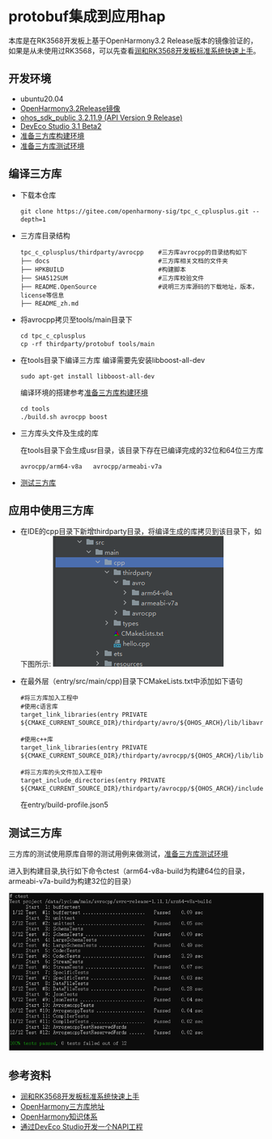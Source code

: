 # protobuf集成到应用hap

本库是在RK3568开发板上基于OpenHarmony3.2 Release版本的镜像验证的，如果是从未使用过RK3568，可以先查看[润和RK3568开发板标准系统快速上手](https://gitee.com/openharmony-sig/knowledge_demo_temp/tree/master/docs/rk3568_helloworld)。

## 开发环境

- ubuntu20.04
- [OpenHarmony3.2Release镜像](https://gitee.com/link?target=https%3A%2F%2Frepo.huaweicloud.com%2Fopenharmony%2Fos%2F3.2-Release%2Fdayu200_standard_arm32.tar.gz)
- [ohos_sdk_public 3.2.11.9 (API Version 9 Release)](https://gitee.com/link?target=https%3A%2F%2Frepo.huaweicloud.com%2Fopenharmony%2Fos%2F3.2-Release%2Fohos-sdk-windows_linux-public.tar.gz)
- [DevEco Studio 3.1 Beta2](https://gitee.com/link?target=https%3A%2F%2Fcontentcenter-vali-drcn.dbankcdn.cn%2Fpvt_2%2FDeveloperAlliance_package_901_9%2Ff3%2Fv3%2FuJyuq3syQ2ak4hE1QZmAug%2Fdevecostudio-windows-3.1.0.400.zip%3FHW-CC-KV%3DV1%26HW-CC-Date%3D20230408T013335Z%26HW-CC-Expire%3D315360000%26HW-CC-Sign%3D96262721EDC9B34E6F62E66884AB7AE2A94C2A7B8C28D6F7FC891F46EB211A70)
- [准备三方库构建环境](../../../tools/README.md#编译环境准备)
- [准备三方库测试环境](../../../tools/README.md#ci环境准备)

## 编译三方库

- 下载本仓库

  ```shell
  git clone https://gitee.com/openharmony-sig/tpc_c_cplusplus.git --depth=1
  ```

- 三方库目录结构

  ```shell
  tpc_c_cplusplus/thirdparty/avrocpp    #三方库avrocpp的目录结构如下
  ├── docs                              #三方库相关文档的文件夹
  ├── HPKBUILD                          #构建脚本
  ├── SHA512SUM                         #三方库校验文件
  ├── README.OpenSource                 #说明三方库源码的下载地址，版本，license等信息
  ├── README_zh.md   
  ```

- 将avrocpp拷贝至tools/main目录下

  ```shell
  cd tpc_c_cplusplus
  cp -rf thirdparty/protobuf tools/main
  ```

- 在tools目录下编译三方库
  编译需要先安装libboost-all-dev
  ```shell
  sudo apt-get install libboost-all-dev
  ```

  编译环境的搭建参考[准备三方库构建环境](../../../tools/README.md#编译环境准备)

  ```shell
  cd tools
  ./build.sh avrocpp boost
  ```

- 三方库头文件及生成的库

  在tools目录下会生成usr目录，该目录下存在已编译完成的32位和64位三方库

  ```shell
  avrocpp/arm64-v8a   avrocpp/armeabi-v7a
  ```
- [测试三方库](#测试三方库)

## 应用中使用三方库

- 在IDE的cpp目录下新增thirdparty目录，将编译生成的库拷贝到该目录下，如下图所示:
  ![thirdparty_install_dir](pic/avrocpp_install_dir.png)
 
- 在最外层（entry/src/main/cpp)目录下CMakeLists.txt中添加如下语句

  ```shell
  #将三方库加入工程中
  #使用c语言库
  target_link_libraries(entry PRIVATE ${CMAKE_CURRENT_SOURCE_DIR}/thirdparty/avro/${OHOS_ARCH}/lib/libavro.so)

  #使用c++库
  target_link_libraries(entry PRIVATE ${CMAKE_CURRENT_SOURCE_DIR}/thirdparty/avrocpp/${OHOS_ARCH}/lib/libavrocpp.so)

  #将三方库的头文件加入工程中
  target_include_directories(entry PRIVATE ${CMAKE_CURRENT_SOURCE_DIR}/thirdparty/avrocpp/${OHOS_ARCH}/include)
  ```
  在entry/build-profile.json5

## 测试三方库

三方库的测试使用原库自带的测试用例来做测试，[准备三方库测试环境](../../../tools/README.md#ci环境准备)

进入到构建目录,执行如下命令ctest（arm64-v8a-build为构建64位的目录，armeabi-v7a-build为构建32位的目录）

![avrocpp_test](pic/avrocpp_test.png)

## 参考资料

- [润和RK3568开发板标准系统快速上手](https://gitee.com/openharmony-sig/knowledge_demo_temp/tree/master/docs/rk3568_helloworld)
- [OpenHarmony三方库地址](https://gitee.com/openharmony-tpc)
- [OpenHarmony知识体系](https://gitee.com/openharmony-sig/knowledge)
- [通过DevEco Studio开发一个NAPI工程](https://gitee.com/openharmony-sig/knowledge_demo_temp/blob/master/docs/napi_study/docs/hello_napi.md)
